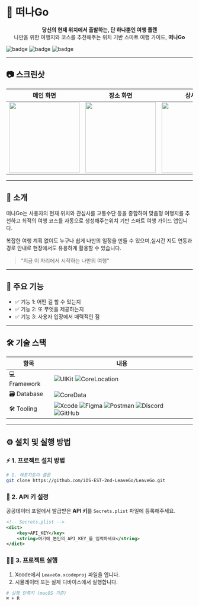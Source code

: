 # 📌 떠나Go

<p align="center">
  <b>당신의 현재 위치에서 출발하는, 단 하나뿐인 여행 플랜</b><br>
  나만을 위한 여행지와 코스를 추천해주는 위치 기반 스마트 여행 가이드, <b>떠나Go</b>
</p>

![badge](https://img.shields.io/badge/platform-iOS-blue) ![badge](https://img.shields.io/badge/language-Swift-orange) ![badge](https://img.shields.io/badge/license-MIT-green)

---

## 📷 스크린샷

| 메인 화면 | 장소 화면 | 상세 화면 | 경로 화면 | 일정 화면 |
|-----------|------------|------------|------------|------------|
|<img src="https://github.com/user-attachments/assets/81dc28d5-94f2-4ef2-bb7d-d14a2cb296ea" width="190"/>  | <img src="https://github.com/user-attachments/assets/c3b6c8c2-def5-4307-85ca-9e5dd8721876" width="190"/> | <img src="https://github.com/user-attachments/assets/835eb99c-b480-4609-9bb9-c2ca5672842f" width="190"/> | <img src="https://github.com/user-attachments/assets/525a1317-933b-426e-ad20-6acb43d6fe2c" width="190"/> | <img src="https://github.com/user-attachments/assets/175465c5-ddc9-41b3-91a1-32f6aa6bf49d" width="190"/>

---

## 📖 소개

떠나Go는 사용자의 현재 위치와 관심사를 교통수단 등을 종합하여 맞춤형 여행지를 추천하고 최적의 여행 코스를 자동으로 생성해주는위치 기반 스마트 여행 가이드 앱입니다.

복잡한 여행 계획 없이도 누구나 쉽게 나만의 일정을 만들 수 있으며,실시간 지도 연동과 경로 안내로 현장에서도 유용하게 활용할 수 있습니다.

> “지금 이 자리에서 시작하는 나만의 여행”

---

## 🚀 주요 기능

- ✅ 기능 1: 어떤 걸 할 수 있는지
- ✅ 기능 2: 또 무엇을 제공하는지
- ✅ 기능 3: 사용자 입장에서 매력적인 점

---


## 🛠️ 기술 스택

| 항목 | 내용 |
|------|------|
| 💻 Framework | ![UIKit](https://img.shields.io/badge/UIKit-Framework-blue) ![CoreLocation](https://img.shields.io/badge/CoreLocation-Framework-lightgrey) |
| 🗃 Database | ![CoreData](https://img.shields.io/badge/CoreData-Database-blueviolet) |
| 🛠️ Tooling | ![Xcode](https://img.shields.io/badge/Xcode-IDE-147EFB?logo=xcode&logoColor=white) ![Figma](https://img.shields.io/badge/Figma-Design-red?logo=figma&logoColor=white) ![Postman](https://img.shields.io/badge/Postman-API-orange?logo=postman) ![Discord](https://img.shields.io/badge/Discord-Chat-5865F2?logo=discord&logoColor=white) ![GitHub](https://img.shields.io/badge/GitHub-Repo-black?logo=github) |

---

## ⚙️ 설치 및 실행 방법


### ⚡️ 1. 프로젝트 설치 방법

```bash
# 1. 레포지토리 클론
git clone https://github.com/iOS-EST-2nd-LeaveGo/LeaveGo.git
```


### 🔐 2. API 키 설정

공공데이터 포털에서 발급받은 **API 키**를 `Secrets.plist` 파일에 등록해주세요.

```xml
<!-- Secrets.plist -->
<dict>
    <key>API_KEY</key>
    <string>여기에_본인의_API_KEY_를_입력하세요</string>
</dict>

```
### 🏃‍➡️ 3. 프로젝트 실행

1. Xcode에서 `LeaveGo.xcodeproj` 파일을 엽니다.
2. 시뮬레이터 또는 실제 디바이스에서 실행합니다.

```bash
# 실행 단축키 (macOS 기준)
⌘ + R
```
